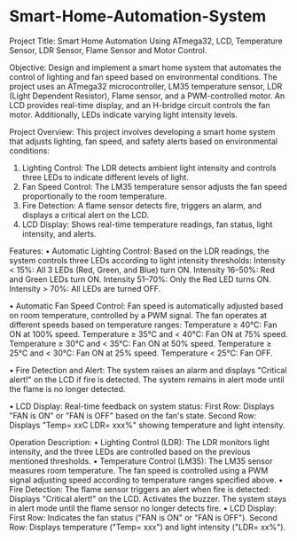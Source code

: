 # Smart-Home-Automation-System
Project Title:
Smart Home Automation Using ATmega32, LCD, Temperature Sensor, LDR Sensor, Flame Sensor and Motor Control.

Objective:
Design and implement a smart home system that automates the control of lighting and fan speed based on environmental conditions. The project uses an ATmega32 microcontroller, LM35 temperature sensor, LDR (Light Dependent Resistor), Flame sensor, and a PWM-controlled motor. An LCD provides real-time display, and an H-bridge circuit controls the fan motor. Additionally, LEDs indicate varying light intensity levels.

Project Overview:
This project involves developing a smart home system that adjusts lighting, fan speed, and safety alerts based on environmental conditions:
1. Lighting Control: The LDR detects ambient light intensity and controls three LEDs to indicate different levels of light.
2. Fan Speed Control: The LM35 temperature sensor adjusts the fan speed proportionally to the room temperature.
3. Fire Detection: A flame sensor detects fire, triggers an alarm, and displays a critical alert on the LCD.
4. LCD Display: Shows real-time temperature readings, fan status, light intensity, and alerts.

Features:
• Automatic Lighting Control:
  Based on the LDR readings, the system controls three LEDs according to light intensity thresholds:
   Intensity < 15%: All 3 LEDs (Red, Green, and Blue) turn ON.
   Intensity 16–50%: Red and Green LEDs turn ON.
   Intensity 51–70%: Only the Red LED turns ON.
   Intensity > 70%: All LEDs are turned OFF.

• Automatic Fan Speed Control:
  Fan speed is automatically adjusted based on room temperature, controlled by a PWM signal. The fan operates at different speeds based on temperature ranges:
   Temperature ≥ 40°C: Fan ON at 100% speed.
   Temperature ≥ 35°C and < 40°C: Fan ON at 75% speed.
   Temperature ≥ 30°C and < 35°C: Fan ON at 50% speed.
   Temperature ≥ 25°C and < 30°C: Fan ON at 25% speed.
  Temperature < 25°C: Fan OFF.
  
• Fire Detection and Alert:
The system raises an alarm and displays "Critical alert!" on the LCD if fire is detected. The system remains in alert mode until the flame is no longer detected.

• LCD Display:
  Real-time feedback on system status:
   First Row: Displays "FAN is ON" or "FAN is OFF" based on the fan's state.
   Second Row: Displays "Temp= xxC LDR= xxx%" showing temperature and light intensity.

Operation Description:
• Lighting Control (LDR):
  The LDR monitors light intensity, and the three LEDs are controlled based on the previous mentioned thresholds.
• Temperature Control (LM35):
  The LM35 sensor measures room temperature. The fan speed is controlled using a PWM signal adjusting speed according to temperature ranges specified above.
• Fire Detection:
  The flame sensor triggers an alert when fire is detected:
   Displays "Critical alert!" on the LCD.
   Activates the buzzer.
   The system stays in alert mode until the flame sensor no longer detects fire.
• LCD Display:
  First Row: Indicates the fan status ("FAN is ON" or "FAN is OFF").
  Second Row: Displays temperature ("Temp= xxx") and light intensity ("LDR= xx%").
